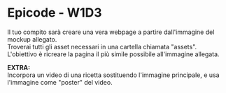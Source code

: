 # Epicode - W1D3

Il tuo compito sarà creare una vera webpage a partire dall'immagine del mockup allegato. <br>
Troverai tutti gli asset necessari in una cartella chiamata "assets". <br>
L'obiettivo è ricreare la pagina il più simile possibile all'immagine allegata. <br>

**EXTRA:** <br>
Incorpora un video di una ricetta sostituendo l'immagine principale, e usa l'immagine come "poster"
del video.
